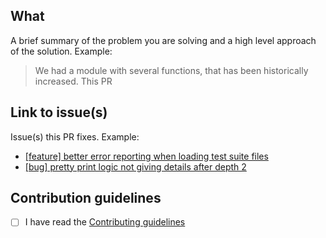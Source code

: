 ## What

A brief summary of the problem you are solving and a high level approach of the solution. Example:

> We had a module with several functions, that has been historically increased. This PR

## Link to issue(s)

Issue(s) this PR fixes. Example:

- [[feature] better error reporting when loading test suite files](https://github.com/ngarbezza/testy/issues/184)
- [[bug] pretty print logic not giving details after depth 2](https://github.com/ngarbezza/testy/issues/188)

## Contribution guidelines

- [ ] I have read the [Contributing guidelines](/CONTRIBUTING.md)
